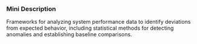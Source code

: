 ### Mini Description

Frameworks for analyzing system performance data to identify deviations from expected behavior, including statistical methods for detecting anomalies and establishing baseline comparisons.
